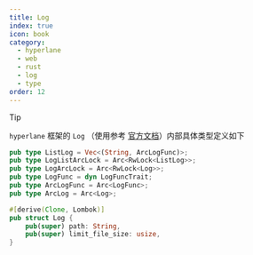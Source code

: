 ```yaml
---
title: Log
index: true
icon: book
category:
  - hyperlane
  - web
  - rust
  - log
  - type
order: 12
---
```


<Share colorful />

> [!tip]
>
> `hyperlane` 框架的 `Log` （使用参考 [官方文档](../../hyperlane-log/README.md)）内部具体类型定义如下

```rust
pub type ListLog = Vec<(String, ArcLogFunc)>;
pub type LogListArcLock = Arc<RwLock<ListLog>>;
pub type LogArcLock = Arc<RwLock<Log>>;
pub type LogFunc = dyn LogFuncTrait;
pub type ArcLogFunc = Arc<LogFunc>;
pub type ArcLog = Arc<Log>;

#[derive(Clone, Lombok)]
pub struct Log {
    pub(super) path: String,
    pub(super) limit_file_size: usize,
}
```

<Bottom />

